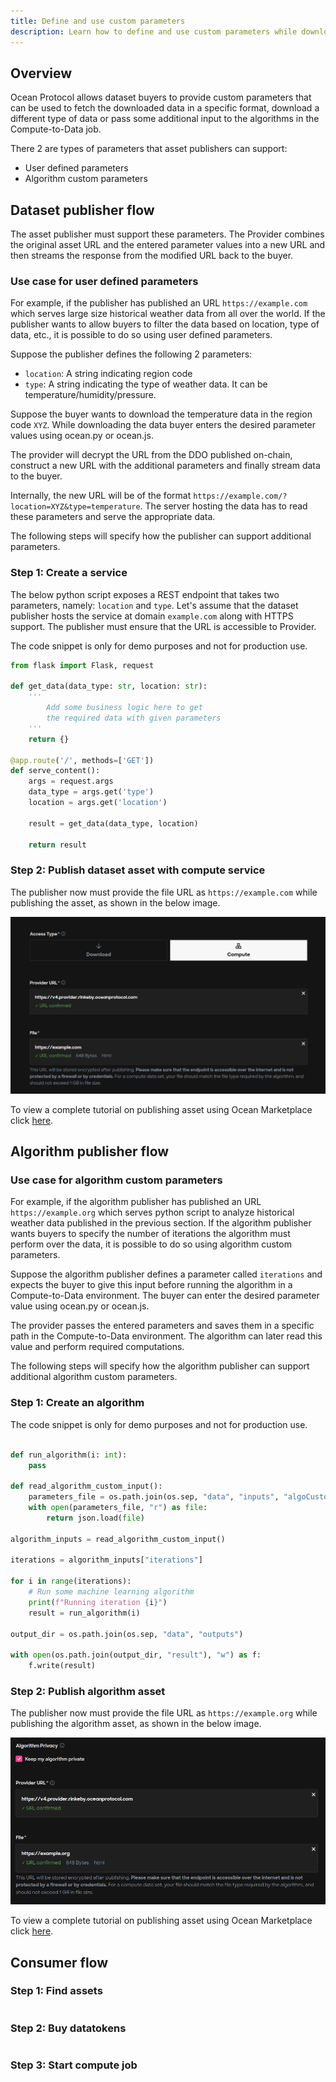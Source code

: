 ```yaml
---
title: Define and use custom parameters
description: Learn how to define and use custom parameters while downloading assets or using dataset in Compute-to-data environment.
---
```


## Overview

Ocean Protocol allows dataset buyers to provide custom parameters that can be used to fetch the downloaded data in a specific format, download a different type of data or pass some additional input to the algorithms in the Compute-to-Data job.

There 2 are types of parameters that asset publishers can support:

- User defined parameters
- Algorithm custom parameters

## Dataset publisher flow

The asset publisher must support these parameters. The Provider combines the original asset URL and the entered parameter values into a new URL and then streams the response from the modified URL back to the buyer.

### Use case for user defined parameters

For example, if the publisher has published an URL `https://example.com` which serves large size historical weather data from all over the world. If the publisher wants to allow buyers to filter the data based on location, type of data, etc., it is possible to do so using user defined parameters.

Suppose the publisher defines the following 2 parameters:

- `location`: A string indicating region code
- `type`: A string indicating the type of weather data. It can be temperature/humidity/pressure.

Suppose the buyer wants to download the temperature data in the region code `XYZ`. While downloading the data buyer enters the desired parameter values using ocean.py or ocean.js.

The provider will decrypt the URL from the DDO published on-chain, construct a new URL with the additional parameters and finally stream data to the buyer.

Internally, the new URL will be of the format `https://example.com/?location=XYZ&type=temperature`. The server hosting the data has to read these parameters and serve the appropriate data.

The following steps will specify how the publisher can support additional parameters.

### Step 1: Create a service

The below python script exposes a REST endpoint that takes two parameters, namely: `location` and `type`.
Let's assume that the dataset publisher hosts the service at domain `example.com` along with HTTPS support.
The publisher must ensure that the URL is accessible to Provider.

The code snippet is only for demo purposes and not for production use.

```python
from flask import Flask, request

def get_data(data_type: str, location: str):
    '''
        Add some business logic here to get
        the required data with given parameters
    '''
    return {}

@app.route('/', methods=['GET'])
def serve_content():
    args = request.args
    data_type = args.get('type')
    location = args.get('location')

    result = get_data(data_type, location)

    return result
```

### Step 2: Publish dataset asset with compute service

The publisher now must provide the file URL as `https://example.com` while publishing the asset, as shown in the below image.

![publish part-1](images/compute-to-data-parameters-publish-dataset.png 'Publish dataset URL')

To view a complete tutorial on publishing asset using Ocean Marketplace click [here](/tutorials/marketplace-publish-data-asset/).

## Algorithm publisher flow

### Use case for algorithm custom parameters

For example, if the algorithm publisher has published an URL `https://example.org` which serves python script to analyze historical weather data published in the previous section. If the algorithm publisher wants buyers to specify the number of iterations the algorithm must perform over the data, it is possible to do so using algorithm custom parameters.

Suppose the algorithm publisher defines a parameter called `iterations` and expects the buyer to give this input before running the algorithm in a Compute-to-Data environment. The buyer can enter the desired parameter value using ocean.py or ocean.js.

The provider passes the entered parameters and saves them in a specific path in the Compute-to-Data environment. The algorithm can later read this value and perform required computations.

The following steps will specify how the algorithm publisher can support additional algorithm custom parameters.

### Step 1: Create an algorithm

The code snippet is only for demo purposes and not for production use.

```python

def run_algorithm(i: int):
    pass

def read_algorithm_custom_input():
    parameters_file = os.path.join(os.sep, "data", "inputs", "algoCustomData.json")
    with open(parameters_file, "r") as file:
        return json.load(file)

algorithm_inputs = read_algorithm_custom_input()

iterations = algorithm_inputs["iterations"]

for i in range(iterations):
    # Run some machine learning algorithm
    print(f"Running iteration {i}")
    result = run_algorithm(i)

output_dir = os.path.join(os.sep, "data", "outputs")

with open(os.path.join(output_dir, "result"), "w") as f:
    f.write(result)

```

### Step 2: Publish algorithm asset

The publisher now must provide the file URL as `https://example.org` while publishing the algorithm asset, as shown in the below image.

![publish part-2](images/compute-to-data-parameters-publish-algorithm.png 'Publish algorithm URL')

To view a complete tutorial on publishing asset using Ocean Marketplace click [here](/tutorials/marketplace-publish-data-asset/).

## Consumer flow

### Step 1: Find assets

```javascript

```

### Step 2: Buy datatokens

```javascript

```

### Step 3: Start compute job

```javascript

```
